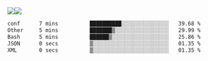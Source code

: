 <div style="display: flex; flex-direction: row;">
<img style="height: auto; width: auto;" class="img" src="https://raw.githubusercontent.com/blazepp/github-stats/master/generated/overview.svg#gh-dark-mode-only" />
<img style="height: auto; width: auto;" class="img" src="https://raw.githubusercontent.com/blazepp/github-stats/master/generated/languages.svg#gh-dark-mode-only" />
</div>

<div style="display: flex; flex-direction: row;">
<!--START_SECTION:waka-->

```txt
conf      7 mins          ██████████░░░░░░░░░░░░░░░   39.68 %
Other     5 mins          ███████▒░░░░░░░░░░░░░░░░░   29.99 %
Bash      5 mins          ██████▒░░░░░░░░░░░░░░░░░░   25.86 %
JSON      0 secs          ▒░░░░░░░░░░░░░░░░░░░░░░░░   01.35 %
XML       0 secs          ▒░░░░░░░░░░░░░░░░░░░░░░░░   01.35 %
```

<!--END_SECTION:waka-->
</div>
